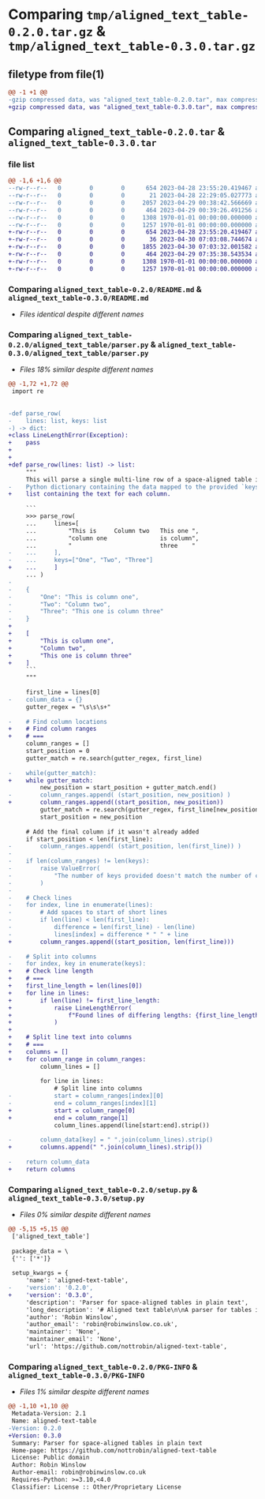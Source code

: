 # Comparing `tmp/aligned_text_table-0.2.0.tar.gz` & `tmp/aligned_text_table-0.3.0.tar.gz`

## filetype from file(1)

```diff
@@ -1 +1 @@
-gzip compressed data, was "aligned_text_table-0.2.0.tar", max compression
+gzip compressed data, was "aligned_text_table-0.3.0.tar", max compression
```

## Comparing `aligned_text_table-0.2.0.tar` & `aligned_text_table-0.3.0.tar`

### file list

```diff
@@ -1,6 +1,6 @@
--rw-r--r--   0        0        0      654 2023-04-28 23:55:20.419467 aligned_text_table-0.2.0/README.md
--rw-r--r--   0        0        0       21 2023-04-28 22:29:05.027773 aligned_text_table-0.2.0/aligned_text_table/__init__.py
--rw-r--r--   0        0        0     2057 2023-04-29 00:38:42.566669 aligned_text_table-0.2.0/aligned_text_table/parser.py
--rw-r--r--   0        0        0      464 2023-04-29 00:39:26.491256 aligned_text_table-0.2.0/pyproject.toml
--rw-r--r--   0        0        0     1308 1970-01-01 00:00:00.000000 aligned_text_table-0.2.0/setup.py
--rw-r--r--   0        0        0     1257 1970-01-01 00:00:00.000000 aligned_text_table-0.2.0/PKG-INFO
+-rw-r--r--   0        0        0      654 2023-04-28 23:55:20.419467 aligned_text_table-0.3.0/README.md
+-rw-r--r--   0        0        0       36 2023-04-30 07:03:08.744674 aligned_text_table-0.3.0/aligned_text_table/__init__.py
+-rw-r--r--   0        0        0     1855 2023-04-30 07:03:32.001582 aligned_text_table-0.3.0/aligned_text_table/parser.py
+-rw-r--r--   0        0        0      464 2023-04-29 07:35:38.543534 aligned_text_table-0.3.0/pyproject.toml
+-rw-r--r--   0        0        0     1308 1970-01-01 00:00:00.000000 aligned_text_table-0.3.0/setup.py
+-rw-r--r--   0        0        0     1257 1970-01-01 00:00:00.000000 aligned_text_table-0.3.0/PKG-INFO
```

### Comparing `aligned_text_table-0.2.0/README.md` & `aligned_text_table-0.3.0/README.md`

 * *Files identical despite different names*

### Comparing `aligned_text_table-0.2.0/aligned_text_table/parser.py` & `aligned_text_table-0.3.0/aligned_text_table/parser.py`

 * *Files 18% similar despite different names*

```diff
@@ -1,72 +1,72 @@
 import re
 
 
-def parse_row(
-    lines: list, keys: list
-) -> dict:
+class LineLengthError(Exception):
+    pass
+
+
+def parse_row(lines: list) -> list:
     """
     This will parse a single multi-line row of a space-aligned table into a
-    Python dictionary containing the data mapped to the provided `keys`.
+    list containing the text for each column.
 
     ```
     >>> parse_row(
     ...     lines=[
     ...         "This is     Column two   This one ",
     ...         "column one               is column",
     ...         "                         three    "
-    ...     ],
-    ...     keys=["One", "Two", "Three"]
+    ...     ]
     ... )
-    
-    {
-        "One": "This is column one",
-        "Two": "Column two",
-        "Three": "This one is column three"
-    }
+
+    [
+        "This is column one",
+        "Column two",
+        "This one is column three"
+    ]
     ```
     """
 
     first_line = lines[0]
-    column_data = {}
     gutter_regex = "\s\s\s+"
 
-    # Find column locations
+    # Find column ranges
+    # ===
     column_ranges = []
     start_position = 0
     gutter_match = re.search(gutter_regex, first_line)
 
-    while(gutter_match):
+    while gutter_match:
         new_position = start_position + gutter_match.end()
-        column_ranges.append( (start_position, new_position) )
+        column_ranges.append((start_position, new_position))
         gutter_match = re.search(gutter_regex, first_line[new_position:])
         start_position = new_position
 
     # Add the final column if it wasn't already added
     if start_position < len(first_line):
-        column_ranges.append( (start_position, len(first_line)) )
-
-    if len(column_ranges) != len(keys):
-        raise ValueError(
-            "The number of keys provided doesn't match the number of columns"
-        )
-
-    # Check lines
-    for index, line in enumerate(lines):
-        # Add spaces to start of short lines
-        if len(line) < len(first_line):
-            difference = len(first_line) - len(line)
-            lines[index] = difference * " " + line
+        column_ranges.append((start_position, len(first_line)))
 
-    # Split into columns
-    for index, key in enumerate(keys):
+    # Check line length
+    # ===
+    first_line_length = len(lines[0])
+    for line in lines:
+        if len(line) != first_line_length:
+            raise LineLengthError(
+                f"Found lines of differing lengths: {first_line_length} vs {len(line)}"
+            )
+
+    # Split line text into columns
+    # ===
+    columns = []
+    for column_range in column_ranges:
         column_lines = []
 
         for line in lines:
             # Split line into columns
-            start = column_ranges[index][0]
-            end = column_ranges[index][1]
+            start = column_range[0]
+            end = column_range[1]
             column_lines.append(line[start:end].strip())
 
-        column_data[key] = " ".join(column_lines).strip()
+        columns.append(" ".join(column_lines).strip())
 
-    return column_data
+    return columns
```

### Comparing `aligned_text_table-0.2.0/setup.py` & `aligned_text_table-0.3.0/setup.py`

 * *Files 0% similar despite different names*

```diff
@@ -5,15 +5,15 @@
 ['aligned_text_table']
 
 package_data = \
 {'': ['*']}
 
 setup_kwargs = {
     'name': 'aligned-text-table',
-    'version': '0.2.0',
+    'version': '0.3.0',
     'description': 'Parser for space-aligned tables in plain text',
     'long_description': '# Aligned text table\n\nA parser for tables in plain text that are aligned with spaces, e.g.:\n\n```\nThis is     Column two   This one\ncolumn one               is column\n                         three\n```\n\n## Usage\n\n```\n>>> from aligned_text_table import parse_row\n\n>>> parse_row(\n...     lines=[\n...         "This is     Column two   This one ",\n...         "column one               is column",\n...         "three    "\n...     ],\n...     keys=["one", "two", "three"]\n... )\n\n{\n    "one": "This is column one",\n    "two": "Column two",\n    "three": "This one is column three"\n}\n```\n\n## Tests\n\nTo run tests, install and run Tox:\n\n```\npip3 install tox\ntox\n```\n',
     'author': 'Robin Winslow',
     'author_email': 'robin@robinwinslow.co.uk',
     'maintainer': 'None',
     'maintainer_email': 'None',
     'url': 'https://github.com/nottrobin/aligned-text-table',
```

### Comparing `aligned_text_table-0.2.0/PKG-INFO` & `aligned_text_table-0.3.0/PKG-INFO`

 * *Files 1% similar despite different names*

```diff
@@ -1,10 +1,10 @@
 Metadata-Version: 2.1
 Name: aligned-text-table
-Version: 0.2.0
+Version: 0.3.0
 Summary: Parser for space-aligned tables in plain text
 Home-page: https://github.com/nottrobin/aligned-text-table
 License: Public domain
 Author: Robin Winslow
 Author-email: robin@robinwinslow.co.uk
 Requires-Python: >=3.10,<4.0
 Classifier: License :: Other/Proprietary License
```

